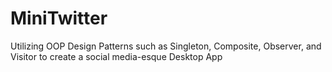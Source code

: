 # MiniTwitter

Utilizing OOP Design Patterns such as Singleton, Composite, Observer, and Visitor to create a social media-esque Desktop App
